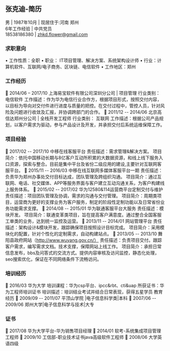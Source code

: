 ## 张克迪-简历


男 | 1987年10月 | 现居住于:河南 郑州 <br>
6年工作经验 | 中共党员 <br>
18538186380 | zhkd.flower@gmail.com <br>

### 求职意向
&bull;	工作性质：全职
&bull;	职业： IT项目管理、解决方案、系统架构设计师
&bull;	行业：计算机软件、互联网/电子商务、区块链、电信软件 
&bull;	工作地区：郑州

### 工作经历
	2014/06 – 2017/10		上海易宝软件有限公司深圳分公司 | 项目管理 
行业类别： 电信软件
工作描述：作为华为电信行业合作方，根据项目形式，按照交付内容，以目标为导向对交付件进行进度与质量的把控。在交付过程中，管控人员，针对风险及问题进行收敛及汇报，并协调跨部门的合作。
	2011/12 -- 2014/06		北京高信达郑州分公司 | 全栈开发工程师
行业类别： 互联网
工作描述：根据公司产品规划，以客户需求为驱动，参与产品设计及开发，并承担交付后系统运维保障工作。

### 项目经验
	2017/02 -- 2017/10	 	中移在线客服平台
责任描述：需求管理&解决方案。
项目简介：依托中国移动长期与8亿客户互动所积累的大数据资源，和线上线下服务入口资源，探索与整合。目前是集中平台及省份二级应用的建设,主要针对互联网客服平台。
	2015/11 -- 2016/03		中移在线互联网多媒体客服平台一期
责任描述：负责华为郑州办事处交付目标达成，团队管理及跨组织沟通。
项目简介：通过互联网、电话、社交媒体、APP等服务界面与客户建立互动沟通关系，为客户构建线上服务体系。
	2015/02 -- 2017/02		华为12580&114运营商平台定制交付与维护
责任描述：项目团队管理及协调，需求的沟通与交付管理。
项目简介：周期类项目，运营商为更好的支撑业务为客户服务，制定的阶段性定制功能以及日常省份业务功能需求支撑。
	2014/08 -- 2015/01		华为联通客服平台大服务
责任描述：模块开发。
项目简介：联通变革类项目，旨在提高客户满意度。通过整合全国客服工单类的业务，达到统一监控及运营。
	2013/11 -- 2014/01		网站管理平台
责任描述：架构设计&模块开发，跟踪确保项目按照设计目标完成。
项目简介：采用模块化的配置，针对个性化的定制需求，自动构建站点。
	2013/05 -- 2013/10		舞阳县政府网站（http://www.wuyang.gov.cn/）
责任描述：负责项目交付。跟踪客户需求，编写需求文档。技术支撑，保障网站上线工作。
项目简介：承担日常信息发布，bbs及问答式的交流方式。提供内容审核及访问监控，静态化处理，seo搜索优化，保证在不同网络条件下流畅访问。

### 培训经历
	2016/03	华为大学
培训课程：华为csp平台、ipcc&rbt、cti&uap
所获证书：华为工程师培训证书
培训描述：培训结业考试并结合日常表现，获得五星学员
教育经历
	2009/09 -- 2011/07		平顶山学院 |电子信息科学类|本科
	2007/06 -- 2009/06		郑州大学|电子信息科学与技术|大专

### 证书
	2017/08 华为大学平台-华为销售项目经理
	2014/01 软考-系统集成项目管理工程师
	2009/10 工信部-职业技术证书java高级软件工程师
	2008/06 大学英语四级

